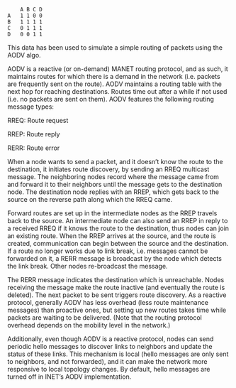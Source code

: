         A B C D
    A   1 1 0 0
    B   1 1 1 1
    C   0 1 1 1
    D   0 0 1 1

This data has been used to simulate a simple routing of packets using the AODV algo.


AODV is a reactive (or on-demand) MANET routing protocol, and as such, it maintains routes for which there is a demand in the network (i.e. packets are frequently sent on the route). AODV maintains a routing table with the next hop for reaching destinations. Routes time out after a while if not used (i.e. no packets are sent on them). AODV features the following routing message types:

RREQ: Route request

RREP: Route reply

RERR: Route error

When a node wants to send a packet, and it doesn’t know the route to the destination, it initiates route discovery, by sending an RREQ multicast message. The neighboring nodes record where the message came from and forward it to their neighbors until the message gets to the destination node. The destination node replies with an RREP, which gets back to the source on the reverse path along which the RREQ came. 

Forward routes are set up in the intermediate nodes as the RREP travels back to the source. An intermediate node can also send an RREP in reply to a received RREQ if it knows the route to the destination, thus nodes can join an existing route. When the RREP arrives at the source, and the route is created, communication can begin between the source and the destination. If a route no longer works due to link break, i.e. messages cannot be forwarded on it, a RERR message is broadcast by the node which detects the link break. Other nodes re-broadcast the message. 

The RERR message indicates the destination which is unreachable. Nodes receiving the message make the route inactive (and eventually the route is deleted). The next packet to be sent triggers route discovery. As a reactive protocol, generally AODV has less overhead (less route maintenance messages) than proactive ones, but setting up new routes takes time while packets are waiting to be delivered. (Note that the routing protocol overhead depends on the mobility level in the network.)

Additionally, even though AODV is a reactive protocol, nodes can send periodic hello messages to discover links to neighbors and update the status of these links. This mechanism is local (hello messages are only sent to neighbors, and not forwarded), and it can make the network more responsive to local topology changes. By default, hello messages are turned off in INET’s AODV implementation.
